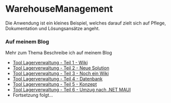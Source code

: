 # WarehouseManagement
Die Anwendung ist ein kleines Beispiel, welches darauf zielt sich auf Pflege, Dokumentation und Lösungsansätze angeht.

### Auf meinem Blog
Mehr zum Thema Beschreibe ich auf meinem Blog

- [Tool Lagerverwaltung - Teil 1 - Wiki](https://meineweltinmeinemkopf.blogspot.com/2022/08/tool-lagerverwaltung-teil-1-wiki.html)
- [Tool Lagerverwaltung - Teil 2 - Neue Solution](https://meineweltinmeinemkopf.blogspot.com/2022/08/tool-lagerverwaltung-teil-2-neue.html)
- [Tool Lagerverwaltung - Teil 3 - Noch ein Wiki](https://meineweltinmeinemkopf.blogspot.com/2022/08/tool-lagerverwaltung-teil-3-noch-ein.html)
- [Tool Lagerverwaltung - Teil 4 - Datenbank](https://meineweltinmeinemkopf.blogspot.com/2022/10/tool-lagerverwaltung-teil-4-datenbank.html)
- [Tool Lagerverwaltung - Teil 5 - Konzept](https://meineweltinmeinemkopf.blogspot.com/2022/11/tool-lagerverwaltung-teil-5-konzept.html)
- [Tool Lagerverwaltung - Teil 6 - Umzug nach .NET MAUI](https://meineweltinmeinemkopf.blogspot.com/2023/03/tool-lagerverwaltung-teil-6-umzug-nach.html)
- Fortsetzung folgt...
